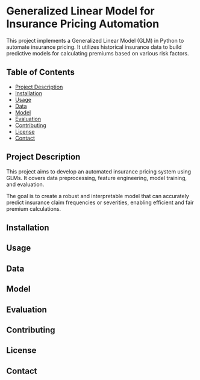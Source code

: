 # Generalized Linear Model for Insurance Pricing Automation

This project implements a Generalized Linear Model (GLM) in Python to automate insurance pricing.
It utilizes historical insurance data to build predictive models for
calculating premiums based on various risk factors.

## Table of Contents

- [Project Description](#project-description)
- [Installation](#installation)
- [Usage](#usage)
- [Data](#data)
- [Model](#model)
- [Evaluation](#evaluation)
- [Contributing](#contributing)
- [License](#license)
- [Contact](#contact)

## Project Description

This project aims to develop an automated insurance pricing system using GLMs.
It covers data preprocessing, feature engineering, model training, and evaluation.

The goal is to create a robust and interpretable model that can accurately
predict insurance claim frequencies or severities, enabling efficient and
fair premium calculations.

## Installation

## Usage

## Data

## Model

## Evaluation

## Contributing

## License

## Contact
